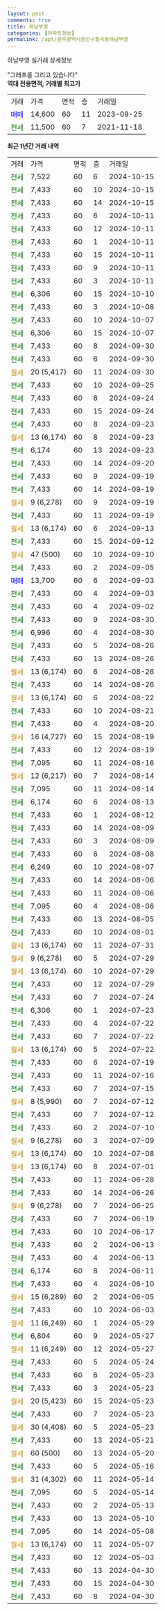 ```yaml
---
layout: post
comments: true
title: 하남부영
categories: [아파트정보]
permalink: /apt/광주광역시광산구월곡동하남부영
---
```


하남부영 실거래 상세정보

<script type="text/javascript">
  google.charts.load('current', {'packages':['line', 'corechart']});
  google.charts.setOnLoadCallback(drawChart);

  function drawChart() {
    var data = new google.visualization.DataTable();
    data.addColumn('date', '거래일');
    data.addColumn('number', "매매");
    data.addColumn('number', "전세");
    data.addColumn('number', "전매");

    data.addRows([[new Date(Date.parse("2024-10-15")), null, 7522, null], [new Date(Date.parse("2024-10-15")), null, 7433, null], [new Date(Date.parse("2024-10-15")), null, 7433, null], [new Date(Date.parse("2024-10-11")), null, 7433, null], [new Date(Date.parse("2024-10-11")), null, 7433, null], [new Date(Date.parse("2024-10-11")), null, 7433, null], [new Date(Date.parse("2024-10-11")), null, 7433, null], [new Date(Date.parse("2024-10-11")), null, 7433, null], [new Date(Date.parse("2024-10-11")), null, 7433, null], [new Date(Date.parse("2024-10-10")), null, 6306, null], [new Date(Date.parse("2024-10-08")), null, 7433, null], [new Date(Date.parse("2024-10-07")), null, 7433, null], [new Date(Date.parse("2024-10-07")), null, 6306, null], [new Date(Date.parse("2024-09-30")), null, 7433, null], [new Date(Date.parse("2024-09-30")), null, 7433, null], [new Date(Date.parse("2024-09-30")), null, null, null], [new Date(Date.parse("2024-09-25")), null, 7433, null], [new Date(Date.parse("2024-09-24")), null, 7433, null], [new Date(Date.parse("2024-09-24")), null, 7433, null], [new Date(Date.parse("2024-09-23")), null, 7433, null], [new Date(Date.parse("2024-09-23")), null, null, null], [new Date(Date.parse("2024-09-23")), null, 6174, null], [new Date(Date.parse("2024-09-20")), null, 7433, null], [new Date(Date.parse("2024-09-19")), null, 7433, null], [new Date(Date.parse("2024-09-19")), null, 7433, null], [new Date(Date.parse("2024-09-19")), null, null, null], [new Date(Date.parse("2024-09-19")), null, 7433, null], [new Date(Date.parse("2024-09-13")), null, null, null], [new Date(Date.parse("2024-09-12")), null, 7433, null], [new Date(Date.parse("2024-09-10")), null, null, null], [new Date(Date.parse("2024-09-05")), null, 7433, null], [new Date(Date.parse("2024-09-03")), 13700, null, null], [new Date(Date.parse("2024-09-03")), null, 7433, null], [new Date(Date.parse("2024-09-02")), null, 7433, null], [new Date(Date.parse("2024-08-30")), null, 7433, null], [new Date(Date.parse("2024-08-30")), null, 6996, null], [new Date(Date.parse("2024-08-26")), null, 7433, null], [new Date(Date.parse("2024-08-26")), null, 7433, null], [new Date(Date.parse("2024-08-26")), null, null, null], [new Date(Date.parse("2024-08-26")), null, 7433, null], [new Date(Date.parse("2024-08-22")), null, null, null], [new Date(Date.parse("2024-08-21")), null, 7433, null], [new Date(Date.parse("2024-08-20")), null, 7433, null], [new Date(Date.parse("2024-08-19")), null, null, null], [new Date(Date.parse("2024-08-19")), null, 7433, null], [new Date(Date.parse("2024-08-16")), null, 7095, null], [new Date(Date.parse("2024-08-14")), null, null, null], [new Date(Date.parse("2024-08-14")), null, 7095, null], [new Date(Date.parse("2024-08-13")), null, 6174, null], [new Date(Date.parse("2024-08-12")), null, 7433, null], [new Date(Date.parse("2024-08-09")), null, 7433, null], [new Date(Date.parse("2024-08-09")), null, 7433, null], [new Date(Date.parse("2024-08-08")), null, 7433, null], [new Date(Date.parse("2024-08-07")), null, 6249, null], [new Date(Date.parse("2024-08-06")), null, 7433, null], [new Date(Date.parse("2024-08-06")), null, 7433, null], [new Date(Date.parse("2024-08-06")), null, 7095, null], [new Date(Date.parse("2024-08-05")), null, 7433, null], [new Date(Date.parse("2024-08-01")), null, 7433, null], [new Date(Date.parse("2024-07-31")), null, null, null], [new Date(Date.parse("2024-07-29")), null, null, null], [new Date(Date.parse("2024-07-29")), null, null, null], [new Date(Date.parse("2024-07-29")), null, 7433, null], [new Date(Date.parse("2024-07-24")), null, 7433, null], [new Date(Date.parse("2024-07-23")), null, 6306, null], [new Date(Date.parse("2024-07-22")), null, 7433, null], [new Date(Date.parse("2024-07-22")), null, 7433, null], [new Date(Date.parse("2024-07-22")), null, null, null], [new Date(Date.parse("2024-07-19")), null, 7433, null], [new Date(Date.parse("2024-07-16")), null, 7433, null], [new Date(Date.parse("2024-07-15")), null, 7433, null], [new Date(Date.parse("2024-07-12")), null, null, null], [new Date(Date.parse("2024-07-12")), null, 7433, null], [new Date(Date.parse("2024-07-10")), null, 7433, null], [new Date(Date.parse("2024-07-09")), null, null, null], [new Date(Date.parse("2024-07-08")), null, null, null], [new Date(Date.parse("2024-07-01")), null, null, null], [new Date(Date.parse("2024-06-28")), null, 7433, null], [new Date(Date.parse("2024-06-26")), null, 7433, null], [new Date(Date.parse("2024-06-25")), null, null, null], [new Date(Date.parse("2024-06-19")), null, 7433, null], [new Date(Date.parse("2024-06-17")), null, 7433, null], [new Date(Date.parse("2024-06-13")), null, 7433, null], [new Date(Date.parse("2024-06-13")), null, 7433, null], [new Date(Date.parse("2024-06-11")), null, 6174, null], [new Date(Date.parse("2024-06-10")), null, 7433, null], [new Date(Date.parse("2024-06-05")), null, null, null], [new Date(Date.parse("2024-06-03")), null, 7433, null], [new Date(Date.parse("2024-05-29")), null, null, null], [new Date(Date.parse("2024-05-27")), null, 6804, null], [new Date(Date.parse("2024-05-27")), null, null, null], [new Date(Date.parse("2024-05-24")), null, 7433, null], [new Date(Date.parse("2024-05-23")), null, 7433, null], [new Date(Date.parse("2024-05-23")), null, 7433, null], [new Date(Date.parse("2024-05-23")), null, null, null], [new Date(Date.parse("2024-05-23")), null, 7433, null], [new Date(Date.parse("2024-05-23")), null, null, null], [new Date(Date.parse("2024-05-21")), null, 7433, null], [new Date(Date.parse("2024-05-20")), null, null, null], [new Date(Date.parse("2024-05-16")), null, 7433, null], [new Date(Date.parse("2024-05-14")), null, null, null], [new Date(Date.parse("2024-05-14")), null, 7095, null], [new Date(Date.parse("2024-05-13")), null, 7433, null], [new Date(Date.parse("2024-05-10")), null, 7433, null], [new Date(Date.parse("2024-05-08")), null, 7095, null], [new Date(Date.parse("2024-05-07")), null, null, null], [new Date(Date.parse("2024-05-03")), null, 7433, null], [new Date(Date.parse("2024-04-30")), null, 7433, null], [new Date(Date.parse("2024-04-30")), null, 7433, null], [new Date(Date.parse("2024-04-30")), null, 7433, null]]);

    var options = {
      hAxis: {
        format: 'yyyy/MM/dd'
      },    
      lineWidth: 0,
      pointsVisible: true,    
      title: '최근 1년간 유형별 실거래가 분포',
      legend: { position: 'bottom' }
    };

    var formatter = new google.visualization.NumberFormat({pattern:'###,###'} );
    formatter.format(data, 1);
    formatter.format(data, 2);
    
    setTimeout(function() {
        var chart = new google.visualization.LineChart(document.getElementById('columnchart_material'));
        chart.draw(data, (options));
        document.getElementById('loading').style.display = 'none';
    }, 200);
  }
</script>


<div id="loading" style="z-index:20; display: block; margin-left: 0px">"그래프를 그리고 있습니다"</div>
<div id="columnchart_material" style="width: 95%; margin-left: 0px; display: block"></div>
<!-- contents start -->
<b>역대 전용면적, 거래별 최고가</b>
<table class="sortable">
    <tr>
      <td>거래</td>
      <td>가격</td>
      <td>면적</td>
      <td>층</td>
      <td>거래일</td>
    </tr>
        <tr>
          <td><a style="color: blue">매매</a></td>
          <td>14,600</td>
          <td>60</td>
          <td>11</td>
          <td>2023-09-25</td>
        </tr>        
        <tr>
              <td><a style="color: darkgreen">전세</a></td>
              <td>11,500</td>
              <td>60</td>
              <td>7</td>
              <td>2021-11-18</td>
            </tr>        
    
</table>

<b>최근 1년간 거래 내역</b>

<table class="sortable">
    <tr>
      <td>거래</td>
      <td>가격</td>
      <td>면적</td>
      <td>층</td>
      <td>거래일</td>
    </tr>
    <tr>
      <td><a style="color: darkgreen">전세</a></td>
      <td>7,522</td>
      <td>60</td>
      <td>6</td>
      <td>2024-10-15</td>
    </tr>          <tr>
      <td><a style="color: darkgreen">전세</a></td>
      <td>7,433</td>
      <td>60</td>
      <td>10</td>
      <td>2024-10-15</td>
    </tr>          <tr>
      <td><a style="color: darkgreen">전세</a></td>
      <td>7,433</td>
      <td>60</td>
      <td>14</td>
      <td>2024-10-15</td>
    </tr>          <tr>
      <td><a style="color: darkgreen">전세</a></td>
      <td>7,433</td>
      <td>60</td>
      <td>6</td>
      <td>2024-10-11</td>
    </tr>          <tr>
      <td><a style="color: darkgreen">전세</a></td>
      <td>7,433</td>
      <td>60</td>
      <td>12</td>
      <td>2024-10-11</td>
    </tr>          <tr>
      <td><a style="color: darkgreen">전세</a></td>
      <td>7,433</td>
      <td>60</td>
      <td>1</td>
      <td>2024-10-11</td>
    </tr>          <tr>
      <td><a style="color: darkgreen">전세</a></td>
      <td>7,433</td>
      <td>60</td>
      <td>15</td>
      <td>2024-10-11</td>
    </tr>          <tr>
      <td><a style="color: darkgreen">전세</a></td>
      <td>7,433</td>
      <td>60</td>
      <td>9</td>
      <td>2024-10-11</td>
    </tr>          <tr>
      <td><a style="color: darkgreen">전세</a></td>
      <td>7,433</td>
      <td>60</td>
      <td>3</td>
      <td>2024-10-11</td>
    </tr>          <tr>
      <td><a style="color: darkgreen">전세</a></td>
      <td>6,306</td>
      <td>60</td>
      <td>15</td>
      <td>2024-10-10</td>
    </tr>          <tr>
      <td><a style="color: darkgreen">전세</a></td>
      <td>7,433</td>
      <td>60</td>
      <td>3</td>
      <td>2024-10-08</td>
    </tr>          <tr>
      <td><a style="color: darkgreen">전세</a></td>
      <td>7,433</td>
      <td>60</td>
      <td>10</td>
      <td>2024-10-07</td>
    </tr>          <tr>
      <td><a style="color: darkgreen">전세</a></td>
      <td>6,306</td>
      <td>60</td>
      <td>15</td>
      <td>2024-10-07</td>
    </tr>          <tr>
      <td><a style="color: darkgreen">전세</a></td>
      <td>7,433</td>
      <td>60</td>
      <td>8</td>
      <td>2024-09-30</td>
    </tr>          <tr>
      <td><a style="color: darkgreen">전세</a></td>
      <td>7,433</td>
      <td>60</td>
      <td>6</td>
      <td>2024-09-30</td>
    </tr>          <tr>
      <td><a style="color: darkgoldenrod">월세</a></td>
      <td>20 (5,417)</td>
      <td>60</td>
      <td>11</td>
      <td>2024-09-30</td>
    </tr>          <tr>
      <td><a style="color: darkgreen">전세</a></td>
      <td>7,433</td>
      <td>60</td>
      <td>10</td>
      <td>2024-09-25</td>
    </tr>          <tr>
      <td><a style="color: darkgreen">전세</a></td>
      <td>7,433</td>
      <td>60</td>
      <td>8</td>
      <td>2024-09-24</td>
    </tr>          <tr>
      <td><a style="color: darkgreen">전세</a></td>
      <td>7,433</td>
      <td>60</td>
      <td>15</td>
      <td>2024-09-24</td>
    </tr>          <tr>
      <td><a style="color: darkgreen">전세</a></td>
      <td>7,433</td>
      <td>60</td>
      <td>8</td>
      <td>2024-09-23</td>
    </tr>          <tr>
      <td><a style="color: darkgoldenrod">월세</a></td>
      <td>13 (6,174)</td>
      <td>60</td>
      <td>8</td>
      <td>2024-09-23</td>
    </tr>          <tr>
      <td><a style="color: darkgreen">전세</a></td>
      <td>6,174</td>
      <td>60</td>
      <td>13</td>
      <td>2024-09-23</td>
    </tr>          <tr>
      <td><a style="color: darkgreen">전세</a></td>
      <td>7,433</td>
      <td>60</td>
      <td>14</td>
      <td>2024-09-20</td>
    </tr>          <tr>
      <td><a style="color: darkgreen">전세</a></td>
      <td>7,433</td>
      <td>60</td>
      <td>9</td>
      <td>2024-09-19</td>
    </tr>          <tr>
      <td><a style="color: darkgreen">전세</a></td>
      <td>7,433</td>
      <td>60</td>
      <td>14</td>
      <td>2024-09-19</td>
    </tr>          <tr>
      <td><a style="color: darkgoldenrod">월세</a></td>
      <td>9 (6,278)</td>
      <td>60</td>
      <td>9</td>
      <td>2024-09-19</td>
    </tr>          <tr>
      <td><a style="color: darkgreen">전세</a></td>
      <td>7,433</td>
      <td>60</td>
      <td>11</td>
      <td>2024-09-19</td>
    </tr>          <tr>
      <td><a style="color: darkgoldenrod">월세</a></td>
      <td>13 (6,174)</td>
      <td>60</td>
      <td>6</td>
      <td>2024-09-13</td>
    </tr>          <tr>
      <td><a style="color: darkgreen">전세</a></td>
      <td>7,433</td>
      <td>60</td>
      <td>15</td>
      <td>2024-09-12</td>
    </tr>          <tr>
      <td><a style="color: darkgoldenrod">월세</a></td>
      <td>47 (500)</td>
      <td>60</td>
      <td>10</td>
      <td>2024-09-10</td>
    </tr>          <tr>
      <td><a style="color: darkgreen">전세</a></td>
      <td>7,433</td>
      <td>60</td>
      <td>2</td>
      <td>2024-09-05</td>
    </tr>          <tr>
      <td><a style="color: blue">매매</a></td>
      <td>13,700</td>
      <td>60</td>
      <td>6</td>
      <td>2024-09-03</td>
    </tr>          <tr>
      <td><a style="color: darkgreen">전세</a></td>
      <td>7,433</td>
      <td>60</td>
      <td>4</td>
      <td>2024-09-03</td>
    </tr>          <tr>
      <td><a style="color: darkgreen">전세</a></td>
      <td>7,433</td>
      <td>60</td>
      <td>4</td>
      <td>2024-09-02</td>
    </tr>          <tr>
      <td><a style="color: darkgreen">전세</a></td>
      <td>7,433</td>
      <td>60</td>
      <td>9</td>
      <td>2024-08-30</td>
    </tr>          <tr>
      <td><a style="color: darkgreen">전세</a></td>
      <td>6,996</td>
      <td>60</td>
      <td>4</td>
      <td>2024-08-30</td>
    </tr>          <tr>
      <td><a style="color: darkgreen">전세</a></td>
      <td>7,433</td>
      <td>60</td>
      <td>5</td>
      <td>2024-08-26</td>
    </tr>          <tr>
      <td><a style="color: darkgreen">전세</a></td>
      <td>7,433</td>
      <td>60</td>
      <td>13</td>
      <td>2024-08-26</td>
    </tr>          <tr>
      <td><a style="color: darkgoldenrod">월세</a></td>
      <td>13 (6,174)</td>
      <td>60</td>
      <td>6</td>
      <td>2024-08-26</td>
    </tr>          <tr>
      <td><a style="color: darkgreen">전세</a></td>
      <td>7,433</td>
      <td>60</td>
      <td>14</td>
      <td>2024-08-26</td>
    </tr>          <tr>
      <td><a style="color: darkgoldenrod">월세</a></td>
      <td>13 (6,174)</td>
      <td>60</td>
      <td>6</td>
      <td>2024-08-22</td>
    </tr>          <tr>
      <td><a style="color: darkgreen">전세</a></td>
      <td>7,433</td>
      <td>60</td>
      <td>10</td>
      <td>2024-08-21</td>
    </tr>          <tr>
      <td><a style="color: darkgreen">전세</a></td>
      <td>7,433</td>
      <td>60</td>
      <td>4</td>
      <td>2024-08-20</td>
    </tr>          <tr>
      <td><a style="color: darkgoldenrod">월세</a></td>
      <td>16 (4,727)</td>
      <td>60</td>
      <td>15</td>
      <td>2024-08-19</td>
    </tr>          <tr>
      <td><a style="color: darkgreen">전세</a></td>
      <td>7,433</td>
      <td>60</td>
      <td>12</td>
      <td>2024-08-19</td>
    </tr>          <tr>
      <td><a style="color: darkgreen">전세</a></td>
      <td>7,095</td>
      <td>60</td>
      <td>11</td>
      <td>2024-08-16</td>
    </tr>          <tr>
      <td><a style="color: darkgoldenrod">월세</a></td>
      <td>12 (6,217)</td>
      <td>60</td>
      <td>7</td>
      <td>2024-08-14</td>
    </tr>          <tr>
      <td><a style="color: darkgreen">전세</a></td>
      <td>7,095</td>
      <td>60</td>
      <td>11</td>
      <td>2024-08-14</td>
    </tr>          <tr>
      <td><a style="color: darkgreen">전세</a></td>
      <td>6,174</td>
      <td>60</td>
      <td>6</td>
      <td>2024-08-13</td>
    </tr>          <tr>
      <td><a style="color: darkgreen">전세</a></td>
      <td>7,433</td>
      <td>60</td>
      <td>1</td>
      <td>2024-08-12</td>
    </tr>          <tr>
      <td><a style="color: darkgreen">전세</a></td>
      <td>7,433</td>
      <td>60</td>
      <td>14</td>
      <td>2024-08-09</td>
    </tr>          <tr>
      <td><a style="color: darkgreen">전세</a></td>
      <td>7,433</td>
      <td>60</td>
      <td>3</td>
      <td>2024-08-09</td>
    </tr>          <tr>
      <td><a style="color: darkgreen">전세</a></td>
      <td>7,433</td>
      <td>60</td>
      <td>6</td>
      <td>2024-08-08</td>
    </tr>          <tr>
      <td><a style="color: darkgreen">전세</a></td>
      <td>6,249</td>
      <td>60</td>
      <td>10</td>
      <td>2024-08-07</td>
    </tr>          <tr>
      <td><a style="color: darkgreen">전세</a></td>
      <td>7,433</td>
      <td>60</td>
      <td>14</td>
      <td>2024-08-06</td>
    </tr>          <tr>
      <td><a style="color: darkgreen">전세</a></td>
      <td>7,433</td>
      <td>60</td>
      <td>11</td>
      <td>2024-08-06</td>
    </tr>          <tr>
      <td><a style="color: darkgreen">전세</a></td>
      <td>7,095</td>
      <td>60</td>
      <td>4</td>
      <td>2024-08-06</td>
    </tr>          <tr>
      <td><a style="color: darkgreen">전세</a></td>
      <td>7,433</td>
      <td>60</td>
      <td>13</td>
      <td>2024-08-05</td>
    </tr>          <tr>
      <td><a style="color: darkgreen">전세</a></td>
      <td>7,433</td>
      <td>60</td>
      <td>10</td>
      <td>2024-08-01</td>
    </tr>          <tr>
      <td><a style="color: darkgoldenrod">월세</a></td>
      <td>13 (6,174)</td>
      <td>60</td>
      <td>11</td>
      <td>2024-07-31</td>
    </tr>          <tr>
      <td><a style="color: darkgoldenrod">월세</a></td>
      <td>9 (6,278)</td>
      <td>60</td>
      <td>5</td>
      <td>2024-07-29</td>
    </tr>          <tr>
      <td><a style="color: darkgoldenrod">월세</a></td>
      <td>13 (6,174)</td>
      <td>60</td>
      <td>10</td>
      <td>2024-07-29</td>
    </tr>          <tr>
      <td><a style="color: darkgreen">전세</a></td>
      <td>7,433</td>
      <td>60</td>
      <td>12</td>
      <td>2024-07-29</td>
    </tr>          <tr>
      <td><a style="color: darkgreen">전세</a></td>
      <td>7,433</td>
      <td>60</td>
      <td>7</td>
      <td>2024-07-24</td>
    </tr>          <tr>
      <td><a style="color: darkgreen">전세</a></td>
      <td>6,306</td>
      <td>60</td>
      <td>1</td>
      <td>2024-07-23</td>
    </tr>          <tr>
      <td><a style="color: darkgreen">전세</a></td>
      <td>7,433</td>
      <td>60</td>
      <td>4</td>
      <td>2024-07-22</td>
    </tr>          <tr>
      <td><a style="color: darkgreen">전세</a></td>
      <td>7,433</td>
      <td>60</td>
      <td>7</td>
      <td>2024-07-22</td>
    </tr>          <tr>
      <td><a style="color: darkgoldenrod">월세</a></td>
      <td>13 (6,174)</td>
      <td>60</td>
      <td>5</td>
      <td>2024-07-22</td>
    </tr>          <tr>
      <td><a style="color: darkgreen">전세</a></td>
      <td>7,433</td>
      <td>60</td>
      <td>6</td>
      <td>2024-07-19</td>
    </tr>          <tr>
      <td><a style="color: darkgreen">전세</a></td>
      <td>7,433</td>
      <td>60</td>
      <td>11</td>
      <td>2024-07-16</td>
    </tr>          <tr>
      <td><a style="color: darkgreen">전세</a></td>
      <td>7,433</td>
      <td>60</td>
      <td>7</td>
      <td>2024-07-15</td>
    </tr>          <tr>
      <td><a style="color: darkgoldenrod">월세</a></td>
      <td>8 (5,990)</td>
      <td>60</td>
      <td>7</td>
      <td>2024-07-12</td>
    </tr>          <tr>
      <td><a style="color: darkgreen">전세</a></td>
      <td>7,433</td>
      <td>60</td>
      <td>7</td>
      <td>2024-07-12</td>
    </tr>          <tr>
      <td><a style="color: darkgreen">전세</a></td>
      <td>7,433</td>
      <td>60</td>
      <td>2</td>
      <td>2024-07-10</td>
    </tr>          <tr>
      <td><a style="color: darkgoldenrod">월세</a></td>
      <td>9 (6,278)</td>
      <td>60</td>
      <td>3</td>
      <td>2024-07-09</td>
    </tr>          <tr>
      <td><a style="color: darkgoldenrod">월세</a></td>
      <td>13 (6,174)</td>
      <td>60</td>
      <td>10</td>
      <td>2024-07-08</td>
    </tr>          <tr>
      <td><a style="color: darkgoldenrod">월세</a></td>
      <td>13 (6,174)</td>
      <td>60</td>
      <td>8</td>
      <td>2024-07-01</td>
    </tr>          <tr>
      <td><a style="color: darkgreen">전세</a></td>
      <td>7,433</td>
      <td>60</td>
      <td>11</td>
      <td>2024-06-28</td>
    </tr>          <tr>
      <td><a style="color: darkgreen">전세</a></td>
      <td>7,433</td>
      <td>60</td>
      <td>14</td>
      <td>2024-06-26</td>
    </tr>          <tr>
      <td><a style="color: darkgoldenrod">월세</a></td>
      <td>9 (6,278)</td>
      <td>60</td>
      <td>7</td>
      <td>2024-06-25</td>
    </tr>          <tr>
      <td><a style="color: darkgreen">전세</a></td>
      <td>7,433</td>
      <td>60</td>
      <td>7</td>
      <td>2024-06-19</td>
    </tr>          <tr>
      <td><a style="color: darkgreen">전세</a></td>
      <td>7,433</td>
      <td>60</td>
      <td>10</td>
      <td>2024-06-17</td>
    </tr>          <tr>
      <td><a style="color: darkgreen">전세</a></td>
      <td>7,433</td>
      <td>60</td>
      <td>2</td>
      <td>2024-06-13</td>
    </tr>          <tr>
      <td><a style="color: darkgreen">전세</a></td>
      <td>7,433</td>
      <td>60</td>
      <td>4</td>
      <td>2024-06-13</td>
    </tr>          <tr>
      <td><a style="color: darkgreen">전세</a></td>
      <td>6,174</td>
      <td>60</td>
      <td>8</td>
      <td>2024-06-11</td>
    </tr>          <tr>
      <td><a style="color: darkgreen">전세</a></td>
      <td>7,433</td>
      <td>60</td>
      <td>4</td>
      <td>2024-06-10</td>
    </tr>          <tr>
      <td><a style="color: darkgoldenrod">월세</a></td>
      <td>15 (6,289)</td>
      <td>60</td>
      <td>2</td>
      <td>2024-06-05</td>
    </tr>          <tr>
      <td><a style="color: darkgreen">전세</a></td>
      <td>7,433</td>
      <td>60</td>
      <td>10</td>
      <td>2024-06-03</td>
    </tr>          <tr>
      <td><a style="color: darkgoldenrod">월세</a></td>
      <td>11 (6,249)</td>
      <td>60</td>
      <td>1</td>
      <td>2024-05-29</td>
    </tr>          <tr>
      <td><a style="color: darkgreen">전세</a></td>
      <td>6,804</td>
      <td>60</td>
      <td>9</td>
      <td>2024-05-27</td>
    </tr>          <tr>
      <td><a style="color: darkgoldenrod">월세</a></td>
      <td>11 (6,249)</td>
      <td>60</td>
      <td>12</td>
      <td>2024-05-27</td>
    </tr>          <tr>
      <td><a style="color: darkgreen">전세</a></td>
      <td>7,433</td>
      <td>60</td>
      <td>5</td>
      <td>2024-05-24</td>
    </tr>          <tr>
      <td><a style="color: darkgreen">전세</a></td>
      <td>7,433</td>
      <td>60</td>
      <td>6</td>
      <td>2024-05-23</td>
    </tr>          <tr>
      <td><a style="color: darkgreen">전세</a></td>
      <td>7,433</td>
      <td>60</td>
      <td>3</td>
      <td>2024-05-23</td>
    </tr>          <tr>
      <td><a style="color: darkgoldenrod">월세</a></td>
      <td>20 (5,423)</td>
      <td>60</td>
      <td>15</td>
      <td>2024-05-23</td>
    </tr>          <tr>
      <td><a style="color: darkgreen">전세</a></td>
      <td>7,433</td>
      <td>60</td>
      <td>7</td>
      <td>2024-05-23</td>
    </tr>          <tr>
      <td><a style="color: darkgoldenrod">월세</a></td>
      <td>30 (4,408)</td>
      <td>60</td>
      <td>5</td>
      <td>2024-05-23</td>
    </tr>          <tr>
      <td><a style="color: darkgreen">전세</a></td>
      <td>7,433</td>
      <td>60</td>
      <td>13</td>
      <td>2024-05-21</td>
    </tr>          <tr>
      <td><a style="color: darkgoldenrod">월세</a></td>
      <td>60 (500)</td>
      <td>60</td>
      <td>13</td>
      <td>2024-05-20</td>
    </tr>          <tr>
      <td><a style="color: darkgreen">전세</a></td>
      <td>7,433</td>
      <td>60</td>
      <td>5</td>
      <td>2024-05-16</td>
    </tr>          <tr>
      <td><a style="color: darkgoldenrod">월세</a></td>
      <td>31 (4,302)</td>
      <td>60</td>
      <td>11</td>
      <td>2024-05-14</td>
    </tr>          <tr>
      <td><a style="color: darkgreen">전세</a></td>
      <td>7,095</td>
      <td>60</td>
      <td>5</td>
      <td>2024-05-14</td>
    </tr>          <tr>
      <td><a style="color: darkgreen">전세</a></td>
      <td>7,433</td>
      <td>60</td>
      <td>2</td>
      <td>2024-05-13</td>
    </tr>          <tr>
      <td><a style="color: darkgreen">전세</a></td>
      <td>7,433</td>
      <td>60</td>
      <td>13</td>
      <td>2024-05-10</td>
    </tr>          <tr>
      <td><a style="color: darkgreen">전세</a></td>
      <td>7,095</td>
      <td>60</td>
      <td>14</td>
      <td>2024-05-08</td>
    </tr>          <tr>
      <td><a style="color: darkgoldenrod">월세</a></td>
      <td>13 (6,174)</td>
      <td>60</td>
      <td>11</td>
      <td>2024-05-07</td>
    </tr>          <tr>
      <td><a style="color: darkgreen">전세</a></td>
      <td>7,433</td>
      <td>60</td>
      <td>12</td>
      <td>2024-05-03</td>
    </tr>          <tr>
      <td><a style="color: darkgreen">전세</a></td>
      <td>7,433</td>
      <td>60</td>
      <td>13</td>
      <td>2024-04-30</td>
    </tr>          <tr>
      <td><a style="color: darkgreen">전세</a></td>
      <td>7,433</td>
      <td>60</td>
      <td>15</td>
      <td>2024-04-30</td>
    </tr>          <tr>
      <td><a style="color: darkgreen">전세</a></td>
      <td>7,433</td>
      <td>60</td>
      <td>8</td>
      <td>2024-04-30</td>
    </tr>      </table>
<!-- contents end -->    

